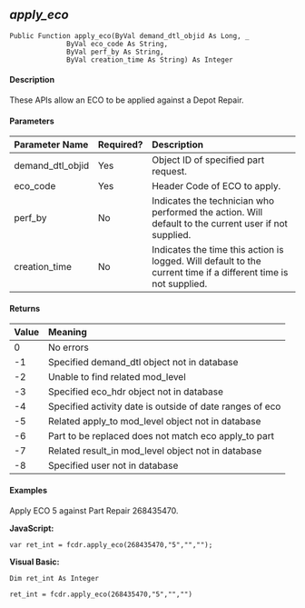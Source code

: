 _apply_eco_
-----------

```
Public Function apply_eco(ByVal demand_dtl_objid As Long, _
              ByVal eco_code As String,
			  ByVal perf_by As String,
			  ByVal creation_time As String) As Integer
```

#### Description

These APIs allow an ECO to be applied against a Depot Repair.

#### Parameters

| Parameter Name | Required? | Description |
|:--- |:--- |:--- |
| demand_dtl_objid | Yes | Object ID of specified part request. |
| eco_code | Yes | Header Code of ECO to apply. |
| perf_by | No | Indicates the technician who performed the action. Will default to the current user if not supplied. |
| creation_time | No | Indicates the time this action is logged. Will default to the current time if a different time is not supplied. |

#### Returns

| Value | Meaning |
|:--- |:--- |
| 0 | No errors |
| -1 | Specified demand_dtl object not in database |
| -2 | Unable to find related mod_level |
| -3 | Specified eco_hdr object not in database |
| -4 | Specified activity date is outside of date ranges of eco |
| -5 | Related apply_to mod_level object not in database |
| -6 | Part to be replaced does not match eco apply_to part |
| -7 | Related result_in mod_level object not in database |
| -8 | Specified user not in database |

#### Examples

Apply ECO 5 against Part Repair 268435470.

**JavaScript:**
```
var ret_int = fcdr.apply_eco(268435470,"5","","");
```

**Visual Basic:**
```
Dim ret_int As Integer

ret_int = fcdr.apply_eco(268435470,"5","","")
```
